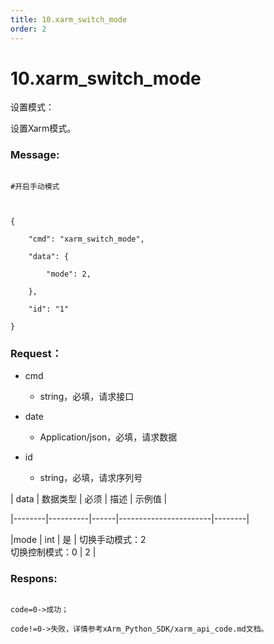 ```yaml
---
title: 10.xarm_switch_mode
order: 2
---
```

# 10.xarm\_switch\_mode







设置模式：

设置Xarm模式。



### Message: 



```

#开启手动模式



{

    "cmd": "xarm_switch_mode",

    "data": {

        "mode": 2,

    },

    "id": "1"

}

```









### Request： 



* cmd

  * string，必填，请求接口

* date

  * Application/json，必填，请求数据

* id

  * string，必填，请求序列号





| data   | 数据类型 | 必须 | 描述                  | 示例值 |

|--------|----------|------|-----------------------|--------|

|mode | int   | 是   | 切换手动模式：2<br>       切换控制模式：0 | 2   |







### Respons:



```

code=0->成功；

code!=0->失败，详情参考xArm_Python_SDK/xarm_api_code.md文档。

```






